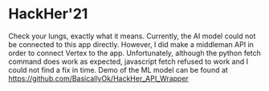 # HackHer'21
Check your lungs, exactly what it means.
Currently, the AI model could not be connected to this app directly. However, I did make a middleman API in order to connect Vertex to the app. 
Unfortunately, although the python fetch command does work as expected, javascript fetch refused to work and I could not find a fix in time.
Demo of the ML model can be found at https://github.com/BasicallyOk/HackHer_API_Wrapper
